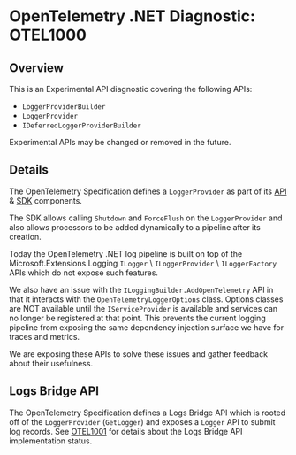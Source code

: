 # OpenTelemetry .NET Diagnostic: OTEL1000

## Overview

This is an Experimental API diagnostic covering the following APIs:

* `LoggerProviderBuilder`
* `LoggerProvider`
* `IDeferredLoggerProviderBuilder`

Experimental APIs may be changed or removed in the future.

## Details

The OpenTelemetry Specification defines a `LoggerProvider` as part of its
[API](https://github.com/open-telemetry/opentelemetry-specification/blob/main/specification/logs/bridge-api.md)
&
[SDK](https://github.com/open-telemetry/opentelemetry-specification/blob/main/specification/logs/sdk.md)
components.

The SDK allows calling `Shutdown` and `ForceFlush` on the `LoggerProvider` and
also allows processors to be added dynamically to a pipeline after its creation.

Today the OpenTelemetry .NET log pipeline is built on top of the
Microsoft.Extensions.Logging `ILogger` \ `ILoggerProvider` \ `ILoggerFactory`
APIs which do not expose such features.

We also have an issue with the `ILoggingBuilder.AddOpenTelemetry` API in that it
interacts with the `OpenTelemetryLoggerOptions` class. Options classes are NOT
available until the `IServiceProvider` is available and services can no longer
be registered at that point. This prevents the current logging pipeline from
exposing the same dependency injection surface we have for traces and metrics.

We are exposing these APIs to solve these issues and gather feedback about their
usefulness.

## Logs Bridge API

The OpenTelemetry Specification defines a Logs Bridge API which is rooted off of
the `LoggerProvider` (`GetLogger`) and exposes a `Logger` API to submit log
records. See [OTEL1001](./OTEL1001.md) for details about the Logs Bridge API
implementation status.
